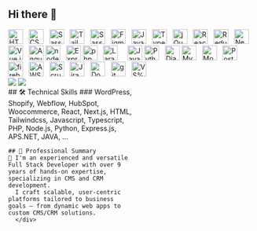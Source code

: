 ## Hi there 👋

<!--
**modernstacker/modernstacker** is a ✨ _special_ ✨ repository because its `README.md` (this file) appears on your GitHub profile.

Here are some ideas to get you started:

- 🔭 I’m currently working on ...
- 🌱 I’m currently learning ...
- 👯 I’m looking to collaborate on ...
- 🤔 I’m looking for help with ...
- 💬 Ask me about ...
- 📫 How to reach me: ...
- 😄 Pronouns: ...
- ⚡ Fun fact: ...
-->

<div>
      <img src="https://img.shields.io/badge/HTML5-282C34?logo=html5&logoColor=E34F26" alt="HTML5 logo" title="HTML5" height="30" />  
    <img src="https://img.shields.io/badge/CSS3-282C34?logo=css3&logoColor=1572B6" alt="CSS3 logo" title="CSS3" height="30" />  
    <img src="https://img.shields.io/badge/Sass-282C34?logo=Sass&logoColor=F5517F" alt="Sass logo" title="Sass" height="30" />  
    <img src="https://img.shields.io/badge/Tailwindcss-282C34?logo=Tailwindcss&logoColor=F5517F" alt="Tailwindcss logo" title="TailwindCSS" height="30" />  
    <img src="https://img.shields.io/badge/Bootstrap-282C34?logo=Bootstrap&logoColor=F5517F" alt="Sass logo" title="Sass" height="30" />  
    <img src="https://img.shields.io/badge/Figma-282C34?logo=Figma&logoColor=F5517F" alt="Figma logo" title="Figma" height="30" />  
    <img src="https://img.shields.io/badge/JavaScript-282C34?logo=JavaScript&logoColor=F7DF1E" alt="JavaScript logo" title="JavaScript" height="30" /></span>  
    <img src="https://img.shields.io/badge/TypeScript-282C34?logo=TypeScript&logoColor=3178C6" alt="TypeScript logo" title="TypeScript" height="30" />  
    <img src="https://img.shields.io/badge/JQuery-282C34?logo=jQuery&logoColor=3178C6" alt="jQuery logo" title="jQuery" height="30" />  
    <img src="https://img.shields.io/badge/React-282C34?logo=React&logoColor=61DBFB" alt="React logo" title="React" height="30" />  
    <img src="https://img.shields.io/badge/Redux-282C34?logo=redux&logoColor=61DBFB" alt="Redux logo" title="Redux" height="30" />  
    <img src="https://img.shields.io/badge/Next.js-282C34?logo=Next.js&logoColor=41B883" alt="Next.js logo" title="Next.js" height="30" />  
    <img src="https://img.shields.io/badge/Vue.js-282C34?logo=Vue.js&logoColor=61DBFB" alt="Vue.js logo" title="Vue.js" height="30" />  
    <img src="https://img.shields.io/badge/Angular-282C34?logo=Angular&logoColor=41B883" alt="Angular logo" title="Angular.js" height="30" />
  <img src="https://img.shields.io/badge/node.js-282C34?logo=node.js&logoColor=F5517F" alt="node.js logo" title="node.js" height="30" />  
    <img src="https://img.shields.io/badge/Express-282C34?logo=Express&logoColor=41B883" alt="Express logo" title="Express" height="30" /> 
    <img src="https://img.shields.io/badge/php-282C34?logo=php&logoColor=41B883" alt="php logo" title="php" height="30" />  
    <img src="https://img.shields.io/badge/Laravel-282C34?logo=Laravel&logoColor=F05032" alt="Laravel logo" title="Laravel" height="30" />  
    <img src="https://img.shields.io/badge/Java-282C34?logo=Java&logoColor=grey" alt="Java logo" title="Java" height="30" />
    <img src="https://img.shields.io/badge/Python-282C34?logo=Python&logoColor=grey" alt="Python logo" title="Python" height="30" />  
    <img src="https://img.shields.io/badge/Django-282C34?logo=Django&logoColor=41B883" alt="Django logo" title="Django" height="30" />
  <img src="https://img.shields.io/badge/MySQL-282C34?logo=MySQL&logoColor=F7DF1E" alt="MySQL logo" title="MySQL" height="30" />  
    <img src="https://img.shields.io/badge/MongoDB-282C34?logo=MongoDB&logoColor=41B883" alt="MongoDB logo" title="MongoDB" height="30" />  
    <img src="https://img.shields.io/badge/PostgreSQL-282C34?logo=PostgreSQL&logoColor=41B883" alt="PostgreSQL logo" title="PostgreSQL" height="30" />  
    <img src="https://img.shields.io/badge/firebase-282C34?logo=firebase&logoColor=FFCB2B" alt="firebase logo" title="firebase" height="30" />  
    <img src="https://img.shields.io/badge/AWS-282C34?logo=AWS&logoColor=41B883" alt="AWS logo" title="AWS" height="30" />  
    <img src="https://img.shields.io/badge/Scrum-282C34?logo=Scrum&logoColor=41B883" alt="Scrum logo" title="Scrum" height="30" />  
    <img src="https://img.shields.io/badge/Jira-282C34?logo=Jira&logoColor=41B883" alt="Jira logo" title="Jira" height="30" />  
    <img src="https://img.shields.io/badge/Docker-282C34?logo=Docker&logoColor=007ACC" alt="Docker logo" title="Docker" height="30" />  
    <img src="https://img.shields.io/badge/Wordpress-282C34?logo=git&logoColor=F05032" alt="git logo" title="git" height="30" />  
    <img src="https://img.shields.io/badge/VS%20Code-282C34?logo=VS%20Code&logoColor=007ACC" alt="VS%20Code logo" title="VS%20Code" height="30" />
    </div>
    <img src="https://github-readme-stats.vercel.app/api/top-langs/?username=modernstacker&theme=dark&hide_progress=true&hide_border=true" />
    <img src="https://github-profile-summary-cards.vercel.app/api/cards/profile-details?username=modernstacker&theme=dark" />
<div style="width: 50%;">
    ## 🛠️ Technical Skills
    ### WordPress, Shopify, Webflow, HubSpot, Woocommerce, React, Next.js, HTML, Tailwindcss, Javascript, Typescript, PHP, Node.js, Python, Express.js, APS.NET, JAVA, ...

    ## 💼 Professional Summary  
    👋 I'm an experienced and versatile Full Stack Developer with over 9 years of hands-on expertise, specializing in CMS and CRM development.
      I craft scalable, user-centric platforms tailored to business goals — from dynamic web apps to custom CMS/CRM solutions.
      </div>
